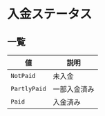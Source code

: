 # 入金ステータス

## 一覧

| 値 | 説明 |
| --- | --- |
| `NotPaid` | 未入金 |
| `PartlyPaid` | 一部入金済み |
| `Paid` | 入金済み |



